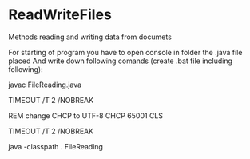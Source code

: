 # ReadWriteFiles
Methods reading and writing data from documets


For starting of program you have to open console in folder the .java file placed
And write down following comands (create .bat file including following): 

javac FileReading.java

TIMEOUT /T 2 /NOBREAK 

REM change CHCP to UTF-8
CHCP 65001
CLS

TIMEOUT /T 2 /NOBREAK

java -classpath . FileReading
